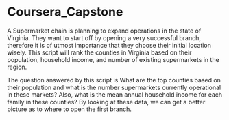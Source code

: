 # Coursera_Capstone

A Supermarket chain is planning to expand operations in the state of Virginia. They want to start off by opening a very successful branch, therefore it is of utmost importance that they choose their initial location wisely. This script will rank the counties in Virginia based on their population, household income, and number of existing supermarkets in the region.

The question answered by this script is What are the top counties based on their population and what is the number supermarkets currently operational in these markets? Also, what is the mean annual household income for each family in these counties? By looking at these data, we can get a better picture as to where to open the first branch.
